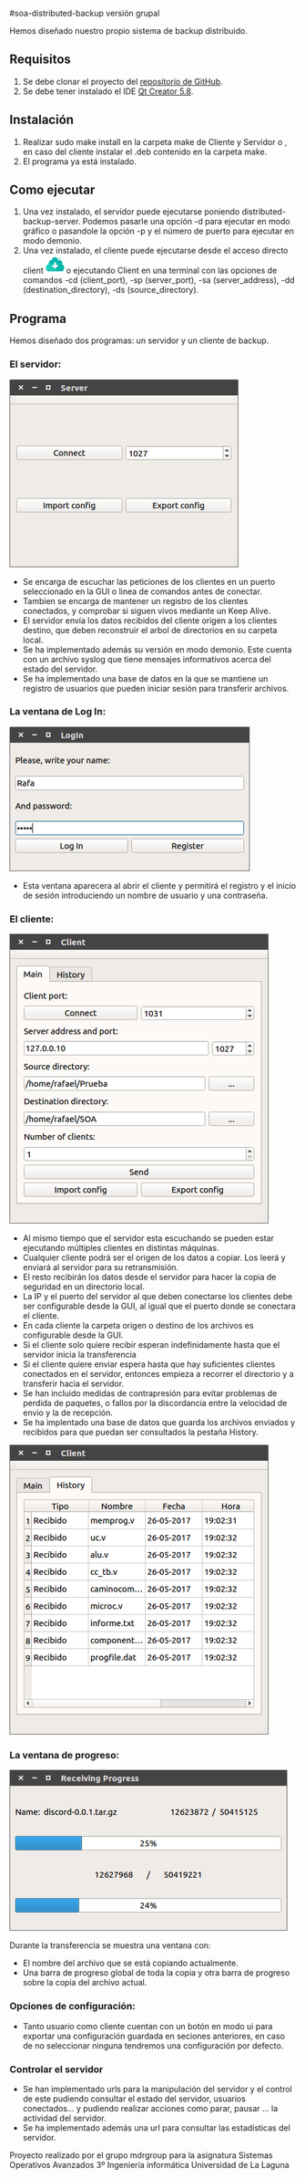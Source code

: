 #soa-distributed-backup versión grupal 

Hemos diseñado nuestro propio sistema de backup distribuido.

## Requisitos

 1. Se debe clonar el proyecto del [repositorio de GitHub](https://github.com/alu0100891812/soa-system-monitor-alu0100891812).
 2. Se debe tener instalado el IDE [Qt Creator 5.8](https://www.qt.io/download-open-source/).

## Instalación

 1. Realizar sudo make install en la carpeta make de Cliente y Servidor o , en caso del cliente instalar el .deb contenido en la carpeta make.
 3. El programa ya está instalado.
 
## Como ejecutar

 1. Una vez instalado, el servidor puede ejecutarse poniendo distributed-backup-server. Podemos pasarle una opción -d para ejecutar en modo gráfico o pasandole la opción -p y el número de puerto para ejecutar en modo demonio.
 2. Una vez instalado, el cliente puede ejecutarse desde el acceso directo client ![Icono](./Client/data/32x32/Client.png) o ejecutando Client en una terminal con las opciones de comandos -cd (client_port), -sp (server_port), -sa (server_address),
-dd (destination_directory), -ds (source_directory).

## Programa

Hemos diseñado dos programas: un servidor y un cliente de backup.

### El servidor:
![Servidor](./Imagenes/Server.png)

*  Se encarga de escuchar las peticiones de los clientes en un puerto seleccionado en la GUI o linea de comandos antes de conectar.
*  Tambien se encarga de mantener un registro de los clientes conectados, y comprobar si siguen vivos mediante un Keep Alive.
*  El servidor envía los datos recibidos del cliente origen a los clientes destino, que deben reconstruir el arbol de directorios en su carpeta local.
*  Se ha implementado además su versión en modo demonio. Este cuenta con un archivo syslog que tiene mensajes informativos acerca del estado del servidor.
*  Se ha implementado una base de datos en la que se mantiene un registro de usuarios que pueden iniciar sesión para transferir archivos.

### La ventana de Log In:
![Ventana de LogIn](./Imagenes/Login.png)

*  Esta ventana aparecera al abrir el cliente y permitirá el registro y el inicio de sesión introduciendo un nombre de usuario y una contraseña.

### El cliente:
![Cliente](./Imagenes/Cliente.png)

*  Al mismo tiempo que el servidor esta escuchando se pueden estar ejecutando múltiples clientes en distintas máquinas.
*  Cualquier cliente podrá ser el origen de los datos a copiar. Los leerá y enviará al servidor para su retransmisión.
*  El resto recibirán los datos desde el servidor para hacer la copia de seguridad en un directorio local.
*  La IP y el puerto del servidor al que deben conectarse los clientes debe ser configurable desde la GUI, al igual que el puerto donde se conectara el cliente.
*  En cada cliente la carpeta origen o destino de los archivos es configurable desde la GUI.
*  Si el cliente solo quiere recibir esperan indefinidamente hasta que el servidor inicia la transferencia
*  Si el cliente quiere enviar espera hasta que hay suficientes clientes conectados en el servidor, entonces empieza a recorrer el directorio y a transferir hacia el servidor.
*  Se han incluido medidas de contrapresión para evitar problemas de perdida de paquetes, o fallos por la discordancia entre la velocidad de envio y la de recepción.
*  Se ha implentado una base de datos que guarda los archivos enviados y recibidos para que puedan ser consultados la pestaña History.

![History](./Imagenes/Historial.png)
 
### La ventana de progreso:
![Ventana de progreso](./Imagenes/Progreso.png)

Durante la transferencia se muestra una ventana con:
*  El nombre del archivo que se está copiando actualmente.
*  Una barra de progreso global de toda la copia y otra barra de progreso sobre la copia del archivo actual.

### Opciones de configuración:

*  Tanto usuario como cliente cuentan con un botón en modo ui para exportar una configuración guardada en seciones anteriores, en caso de no seleccionar ninguna tendremos una configuración por defecto.
 
### Controlar el servidor

*  Se han implementado urls para la manipulación del servidor y el control de este pudiendo consultar el estado del servidor, usuarios conectados... y pudiendo realizar acciones como parar, pausar ... la actividad del servidor.
*  Se ha implementado además una url para consultar las estadísticas del servidor.


Proyecto realizado por el grupo mdrgroup para la asignatura Sistemas Operativos Avanzados 
3º Ingeniería informática Universidad de La Laguna
